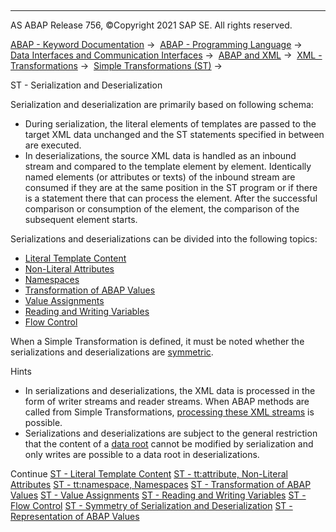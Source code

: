   

* * *

AS ABAP Release 756, ©Copyright 2021 SAP SE. All rights reserved.

[ABAP - Keyword Documentation](javascript:call_link\('abenabap.htm'\)) →  [ABAP - Programming Language](javascript:call_link\('abenabap_reference.htm'\)) →  [Data Interfaces and Communication Interfaces](javascript:call_link\('abenabap_data_communication.htm'\)) →  [ABAP and XML](javascript:call_link\('abenabap_xml.htm'\)) →  [XML - Transformations](javascript:call_link\('abenabap_xml_trafos.htm'\)) →  [Simple Transformations (ST)](javascript:call_link\('abenabap_st.htm'\)) → 

ST - Serialization and Deserialization

Serialization and deserialization are primarily based on following schema:

-   During serialization, the literal elements of templates are passed to the target XML data unchanged and the ST statements specified in between are executed.
-   In deserializations, the source XML data is handled as an inbound stream and compared to the template element by element. Identically named elements (or attributes or texts) of the inbound stream are consumed if they are at the same position in the ST program or if there is a statement there that can process the element. After the successful comparison or consumption of the element, the comparison of the subsequent element starts.

Serializations and deserializations can be divided into the following topics:

-   [Literal Template Content](javascript:call_link\('abenst_literals.htm'\))
-   [Non-Literal Attributes](javascript:call_link\('abenst_tt_attribute.htm'\))
-   [Namespaces](javascript:call_link\('abenst_tt_namespace.htm'\))
-   [Transformation of ABAP Values](javascript:call_link\('abenst_abap_values.htm'\))
-   [Value Assignments](javascript:call_link\('abenst_assignments.htm'\))
-   [Reading and Writing Variables](javascript:call_link\('abenst_variable_transformations.htm'\))
-   [Flow Control](javascript:call_link\('abenst_tt_cond.htm'\))

When a Simple Transformation is defined, it must be noted whether the serializations and deserializations are [symmetric](javascript:call_link\('abenst_symmetry.htm'\)).

Hints

-   In serializations and deserializations, the XML data is processed in the form of writer streams and reader streams. When ABAP methods are called from Simple Transformations, [processing these XML streams](javascript:call_link\('abenst_tt_call-method_writerreader.htm'\)) is possible.
-   Serializations and deserializations are subject to the general restriction that the content of a [data root](javascript:call_link\('abenst_tt_root.htm'\)) cannot be modified by serialization and only writes are possible to a data root in deserializations.

Continue
[ST - Literal Template Content](javascript:call_link\('abenst_literals.htm'\))
[ST - tt:attribute, Non-Literal Attributes](javascript:call_link\('abenst_tt_attribute.htm'\))
[ST - tt:namespace, Namespaces](javascript:call_link\('abenst_tt_namespace.htm'\))
[ST - Transformation of ABAP Values](javascript:call_link\('abenst_abap_values.htm'\))
[ST - Value Assignments](javascript:call_link\('abenst_assignments.htm'\))
[ST - Reading and Writing Variables](javascript:call_link\('abenst_variable_transformations.htm'\))
[ST - Flow Control](javascript:call_link\('abenst_flow_control.htm'\))
[ST - Symmetry of Serialization and Deserialization](javascript:call_link\('abenst_symmetry.htm'\))
[ST - Representation of ABAP Values](javascript:call_link\('abenst_abap_representation.htm'\))